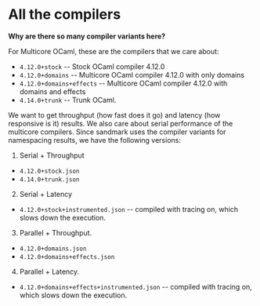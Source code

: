 # All the compilers

**Why are there so many compiler variants here?**

For Multicore OCaml, these are the compilers that we care about:

* `4.12.0+stock` -- Stock OCaml compiler 4.12.0
* `4.12.0+domains` -- Multicore OCaml compiler 4.12.0 with only domains
* `4.12.0+domains+effects` -- Multicore OCaml compiler 4.12.0 with domains and effects
* `4.14.0+trunk` -- Trunk OCaml.

We want to get throughput (how fast does it go) and latency (how responsive is
it) results. We also care about serial performance of the multicore compilers.
Since sandmark uses the compiler variants for namespacing results, we have the
following versions:

1. Serial + Throughput
  + `4.12.0+stock.json`
  + `4.14.0+trunk.json`
2. Serial + Latency
  + `4.12.0+stock+instrumented.json` -- compiled with tracing on, which slows down the execution.
3. Parallel + Throughput.
  + `4.12.0+domains.json`
  + `4.12.0+domains+effects.json`
4. Parallel + Latency.
  + `4.12.0+domains+effects+instrumented.json` -- compiled with tracing on, which slows down the execution.
